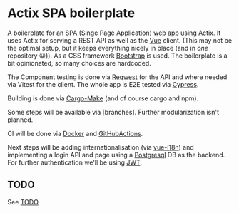 # Actix SPA boilerplate

A boilerplate for an SPA (Singe Page Application) web app using [Actix](https://actix.rs/).
It uses Actix for serving a REST API as well as the [Vue](https://vuejs.org/)
client. (This may not be the optimal setup, but it keeps everything
nicely in place (and in *one* repository :grinning:)).
As a CSS framework [Bootstrap](https://getbootstrap.com/) is used.
The boilerplate is a bit opinionated, so many choices are hardcoded.

The Component testing is done via [Reqwest](https://docs.rs/reqwest/latest/reqwest/) for the API
and where needed via Vitest for the client. The whole app is E2E tested
via [Cypress](https://www.cypress.io/).
 
Building is done via [Cargo-Make](https://docs.rs/crate/cargo-make/latest)
(and of course cargo and npm).

Some steps will be available via [branches]. Further modularization
isn't planned.

CI will be done via [Docker](https://www.docker.com/)
and [GitHubActions](https://github.com/features/actions). 

Next steps will be adding internationalisation (via [vue-i18n](https://vue-i18n.intlify.dev/))
and implementing a login API and page using a
[Postgresql](https://www.postgresql.org/) DB as the backend. For further
authentication we'll be using [JWT](https://jwt.io/).

## TODO
See [TODO](./TODO.md)
